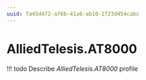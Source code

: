 ```yaml
---
uuid: fa45d4f2-af6b-41a6-ab10-2723d454cabc
---
```



# AlliedTelesis.AT8000


<!-- prettier-ignore -->
!!! todo
    Describe *AlliedTelesis.AT8000* profile

